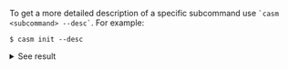 To get a more detailed description of a specific subcommand use `` `casm <subcommand> --desc` ``. For example:
```
$ casm init --desc
```
<details><summary markdown="span">See result</summary>

```
$ casm init --desc

'casm init' usage:
  -h [ --help ]         Print help message
  --desc                Print extended usage description
  -f [ --force ]        Force using a non-reduced, non-primitive, or 
                        left-handed PRIM

DESCRIPTION                                                
    Initialize a new CASM project in the current directory.
    - Expects a prim.json file in the current directory    
    - If not found, looks for a PRIM file in the current   
      directory and creates prim.json.
```
</details>
<br>
